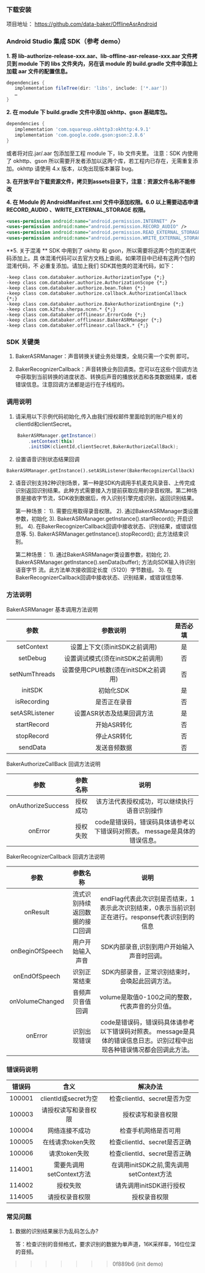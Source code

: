 ### 下载安装

项目地址： https://github.com/data-baker/OfflineAsrAndroid

### Android Studio 集成 SDK（参考 demo）

**1. 将 lib-authorize-release-xxx.aar、lib-offline-asr-release-xxx.aar 文件拷贝到 module 下的 libs 文件夹内，另在该 module
的 build.gradle 文件中添加上加载 aar 文件的配置信息。**

```groovy
dependencies {
   implementation fileTree(dir: 'libs', include: ['*.aar'])
   …
}
```

**2.  在 module 下 build.gradle 文件中添加 okhttp、gson 基础库包。**

```groovy
dependencies {
   implementation 'com.squareup.okhttp3:okhttp:4.9.1'
   implementation 'com.google.code.gson:gson:2.8.6'
}

```

或者将对应.jar/.aar 包添加至工程 module 下，lib 文件夹里。 注意：SDK 内使用了 okhttp、gson 所以需要开发者添加以这两个库，若工程内已存在，无需重复添加。okhttp 请使用 4.x 版本，以免出现版本兼容 bug。

**3. 在开放平台下载资源文件，拷贝到assets目录下，注意：资源文件名称不能修改**

**4. 在 Module 的 AndroidManifest.xml 文件中添加权限。6.0 以上需要动态申请 RECORD_AUDIO 、WRITE_EXTERNAL_STORAGE
权限。**

```xml
<uses-permission android:name="android.permission.INTERNET" />
<uses-permission android:name="android.permission.RECORD_AUDIO" />
<uses-permission android:name="android.permission.READ_EXTERNAL_STORAGE" />
<uses-permission android:name="android.permission.WRITE_EXTERNAL_STORAGE" />
```

**5. 关于混淆 **
SDK 中用到了 okhttp 和 gson，所以需要将这两个包的混淆代码添加上。具 体混淆代码可以去官方文档上查阅。如果项目中已经有这两个包的混淆代码，不 必重复添加。请加上我们 SDK其他类的混淆代码，如下：

```properties
-keep class com.databaker.authorize.AuthorizationType {*;}
-keep class com.databaker.authorize.AuthorizationScope {*;}
-keep class com.databaker.authorize.bean.Token {*;}
-keep class com.databaker.authorize.callback.AuthorizationCallback {*;}
-keep class com.databaker.authorize.BakerAuthorizationEngine {*;}
-keep class com.k2fsa.sherpa.ncnn.* {*;}
-keep class com.databaker.offlineasr.ErrorCode {*;}
-keep class com.databaker.offlineasr.BakerASRManager {*;}
-keep class com.databaker.offlineasr.callback.* {*;}
```

### SDK 关键类

1. BakerASRManager：声音转换关键业务处理类，全局只需一个实例 即可。

2. BakerRecognizerCallback：声音转换业务回调类。您可以在这些个回调方法中获取到当前转换的进度状态、转换后声音的播放状态和各类数据结果，或者错误信息。注意回调方法都是运行在子线程的。

### 调用说明

1. 请采用以下示例代码初始化,传入由我们授权邮件里面给到的账户相关的clientId和clientSecret。

```java
    BakerASRManager.getInstance()
        .setContext(this)
        .initSDK(clientId,clientSecret,BakerAuthorizeCallBack);
```

2. 设置语音识别状态结果回调

```
BakerASRManager.getInstance().setASRListener(BakerRecognizerCallback)
```

2. 语音识别支持2种识别场景，第一种是SDK内调用手机麦克风录音、上传完成识别返回识别结果。此种方式需要接入方提前获取应用的录音权限。第二种场景是接收字节流，SDK收到数据后，传入识别引擎完成识别，返回识别结果。

   第一种场景：
   1). 需要应用取得录音权限。
   2). 通过BakerASRManager类设置参数，初始化
   3). BakerASRManager.getInstance().startRecord();  开启识别。
   4). 在BakerRecognizerCallback回调中接收状态、识别结果，或错误信息等.
   5). BakerASRManager.getInstance().stopRecord(); 此方法结束识别。

   第二种场景：
   1). 通过BakerASRManager类设置参数，初始化
   2). BakerASRManager.getInstance().senData(buffer); 方法向SDK输入待识别语音字节 流。此方法单次接收固定长度（5120）字节数组。
   3). 在BakerRecognizerCallback回调中接收状态、识别结果，或错误信息等.

### 方法说明

BakerASRManager 基本调用方法说明

|      参数      |               参数说明               | 是否必填 |
| :------------: | :----------------------------------: | :------: |
|   setContext   |    设置上下文(须initSDK之前调用)     |    是    |
|    setDebug    |  设置调试模式(须在initSDK之前调用)   |    否    |
| setNumThreads  | 设置使用CPU核数(须在initSDK之前调用) |    否    |
|    initSDK     |              初始化SDK               |    是    |
|  isRecording   |             是否正在录音             |    否    |
| setASRListener |      设置ASR状态及结果回调方法       |    是    |
|  startRecord   |             开始ASR转化              |    否    |
|   stopRecord   |             停止ASR转化              |    否    |
|    sendData    |             发送音频数据             |    否    |

BakerAuthorizeCallBack 回调方法说明

|        参数        | 参数名称 |                             说明                             |
| :----------------: | :------: | :----------------------------------------------------------: |
| onAuthorizeSuccess | 授权成功 |         该方法代表授权成功，可以继续执行语音识别操作         |
|      onError       | 授权失败 | code是错误码，错误码具体请参考以下错误码对照表。 message是具体的错误信息。 |

BakerRecognizerCallback 回调方法说明

|      参数       |            参数名称            |                             说明                             |
| :-------------: | :----------------------------: | :----------------------------------------------------------: |
|    onResult     | 流式识别持续返回数据的接口回调 | endFlag代表此次识别是否结束，1表示此次识别结束，0表示当前识别正在进行。response代表识别到的信息 |
| onBeginOfSpeech |        用户开始输入声音        |          SDK内部录音,识别到用户开始输入声音时回调。          |
|  onEndOfSpeech  |          识别正常结束          |       SDK内部录音，正常识别结束时，会唤起此回调方法。        |
| onVolumeChanged |        音频声贝音值回调        |       volume是取值0-100之间的整数，代表声音的分贝值。        |
|     onError     |          识别出现错误          | code是错误码，错误码具体请参考以下错误码对照表。 message是具体的错误信息日志。识别过程中出现各种错误情况都会回调此方法。 |

### 错误码说明

| 错误码 |           含义           |                 解决办法                 |
| :----: | :----------------------: | :--------------------------------------: |
| 100001 |   clientId或secret为空   |       检查clientId、secret是否为空       |
| 100003 |   请授权读写和录音权限   |            授权读写和录音权限            |
| 100004 |      网络连接不成功      |           检查手机网络是否可用           |
| 100005 |    在线请求token失败     |       检查clientId、secret是否正确       |
| 100006 |      请求token失败       |       检查clientId、secret是否正确       |
| 114001 | 需要先调用setContext方法 | 在调用initSDK之前,需先调用setContext方法 |
| 114002 |         授权失败         |         请先调用initSDK进行授权          |
| 114005 |      请授权录音权限      |               授权录音权限               |

### 常见问题

1. 数据的识别结果展示为乱码怎么办?

   答：检查识别的音频格式，要求识别的数据为单声道，16K采样率，16位位深的音频。
>>>>>>> 0f889b6 (init demo)
